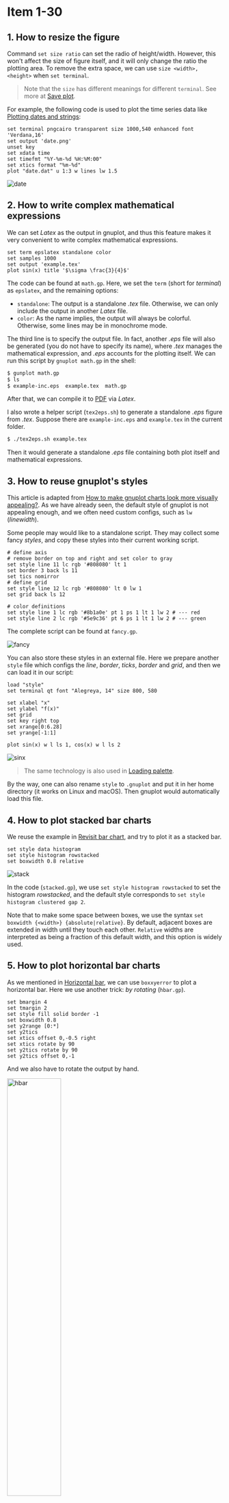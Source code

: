 # Item 1-30
## 1. How to resize the figure
Command `set size ratio` can set the radio of height/width. However, this won't affect the size of figure itself, and it will only change the ratio the plotting area. To remove the extra space, we can use `size <width>, <height>` when `set terminal`.

> Note that the `size` has different meanings for different `terminal`. See more at [Save plot](../ch1/tutorials.md#save-plot).

For example, the following code is used to plot the time series data like [Plotting dates and strings](../ch1/basic_usage.html#plotting-dates-and-strings):

```
set terminal pngcairo transparent size 1000,540 enhanced font 'Verdana,16'
set output 'date.png'
unset key
set xdata time
set timefmt "%Y-%m-%d %H:%M:00"
set xtics format "%m-%d"
plot "date.dat" u 1:3 w lines lw 1.5
```

<img src="img/date.png" alt="date">

## 2. How to write complex mathematical expressions
We can set *Latex* as the output in gnuplot, and thus this feature makes it very convenient to write complex mathematical expressions.

```
set term epslatex standalone color
set samples 1000
set output 'example.tex'
plot sin(x) title '$\sigma \frac{3}{4}$'
```

The code can be found at `math.gp`. Here, we set the `term` (short for *terminal*) as `epslatex`, and the remaining options:

- `standalone`: The output is a standalone *.tex* file. Otherwise, we can only include the output in another *Latex* file.
- `color`: As the name implies, the output will always be colorful. Otherwise, some lines may be in monochrome mode.

The third line is to specify the output file. In fact, another *.eps* file will also be generated (you do not have to specify its name), where *.tex* manages the mathematical expression, and *.eps* accounts for the plotting itself. We can run this script by `gnuplot math.gp` in the shell:

```sh
$ gunplot math.gp
$ ls
$ example-inc.eps  example.tex  math.gp
```

After that, we can compile it to [PDF](img/math.pdf) via *Latex*.

I also wrote a helper script (`tex2eps.sh`) to generate a standalone *.eps* figure from *.tex*. Suppose there are `example-inc.eps` and `example.tex` in the current folder.

```sh
$ ./tex2eps.sh example.tex
```

Then it would generate a standalone *.eps* file containing both plot itself and mathematical expressions.

## 3. How to reuse gnuplot's styles
This article is adapted from [How to make gnuplot charts look more visually appealing?](https://stackoverflow.com/questions/41602351). As we have already seen, the default style of gnuplot is not appealing enough, and we often need custom configs, such as `lw` (*linewidth*). 

Some people may would like to a standalone script. They may collect some fancy *styles*, and copy these styles into their current working script.

```
# define axis
# remove border on top and right and set color to gray
set style line 11 lc rgb '#808080' lt 1
set border 3 back ls 11
set tics nomirror
# define grid
set style line 12 lc rgb '#808080' lt 0 lw 1
set grid back ls 12

# color definitions
set style line 1 lc rgb '#8b1a0e' pt 1 ps 1 lt 1 lw 2 # --- red
set style line 2 lc rgb '#5e9c36' pt 6 ps 1 lt 1 lw 2 # --- green
```

The complete script can be found at `fancy.gp`.

<img src="img/fancy.svg" alt="fancy">

You can also store these styles in an external file. Here we prepare another `style` file which configs the *line*, *border*, *ticks*, *border* and *grid*, and then we can load it in our script:

```
load "style"
set terminal qt font "Alegreya, 14" size 800, 580

set xlabel "x"
set ylabel "f(x)"
set grid
set key right top
set xrange[0:6.28]
set yrange[-1:1]

plot sin(x) w l ls 1, cos(x) w l ls 2
```

<img src="img/sinx.svg" alt="sinx">

> The same technology is also used in [Loading palette](../apdx/palette.md#loading-palettepalette).

By the way, one can also rename `style` to `.gnuplot` and put it in her home directory (it works on Linux and macOS). Then gnuplot would automatically load this file.

## 4. How to plot stacked bar charts
We reuse the example in [Revisit bar chart](../ch1/examples.md#revisit-bar-chart), and try to plot it as a stacked bar.

```
set style data histogram
set style histogram rowstacked
set boxwidth 0.8 relative
```

<img src="img/stacked.png" alt="stack">

In the code (`stacked.gp`), we use `set style histogram rowstacked` to set the histogram *rowstacked*, and the default style corresponds to `set style histogram clustered gap 2`. 

Note that to make some space between boxes, we use the syntax `set boxwidth {<width>} {absolute|relative}`. By default, adjacent boxes are extended in width until they touch each other. `Relative` widths are interpreted as being a fraction of this default width, and this option is widely used.


## 5. How to plot horizontal bar charts
As we mentioned in [Horizontal bar](../ch1/tutorials.md#horizontal-bar), we can use `boxxyerror` to plot a horizontal bar. Here we use another trick: *by rotating* (`hbar.gp`).

```
set bmargin 4
set tmargin 2
set style fill solid border -1
set boxwidth 0.8
set y2range [0:*]
set y2tics
set xtics offset 0,-0.5 right
set xtics rotate by 90
set y2tics rotate by 90
set y2tics offset 0,-1
```

And we also have to rotate the output by hand.

<img src="img/hbar.png" alt="hbar" width="50%">

It is a bit complicated. So I still recommend the method introduced in [Horizontal bar](../ch1/tutorials.md#horizontal-bar).


## 6. How to customize borders?

Sometimes, we may like to keep the X1 (bottom) and Y1 (left) only. We add the code in the following into `stacked.gp`:

```
set border 3
```

<img src="img/stacked2.png" alt="stack2">

As shown in [How to reuse gnuplot styles](#3-how-to-reuse-gnuplots-styles), it is also possible to set borders' other properties, such as *linetype*, *linecolor*, and *linewidth*. In 2D plots the border is normally drawn on top of all plots elements (`front`). If you want the border to be drawn behind the plot elements, use `set border back`. Then, what does *3* mean here? The borders are encoded in a 12-bit integer: the four low bits control the border for `plot`:

- 1: bottom
- 2: left
- 4: top
- 8: right

Therefore, *3* is the sum of 1 and 2, indicting *bottom* and *left*, respectively.

## 7. How to customize keys?
Most of the time, we use `unset key` to *not* show the key in previous examples. In this item, we discuss how to customize *key*. Readers can type `help set key` for details.

First, as for the position, you can choose `{left | right | center} {top | bottom | center}` (default is `right top`). Secondly, as for how they are arranged, you can choose `{vertical | horizontal}` (default is `vertical`). Sometimes, we would like to add a *box* using `box` option.

```
set key top left box
set xrange [0:1]
plot x ls 1 t 'x', x**2 ls 2 t 'x^2', x**3 ls 3 t 'x^3'
```

<img src="img/key.png" alt="key">

The previous example looked a bit crowded inside its box. We can add to the width and height of the box by adding some keywords to the command:

```
set key top left box width 1 height 1
```

One problem with the key in all the previous examples was that the default length of line used was not long enough to make clear which dash pattern was intended. This can be adjusted by `samplen`:

```
set key top left box width 1 height 1 samplen 12
```

If you prefer the names to come after the curve samples, use the keyword `reverse`; this goes well with the `Left` keyword, which justifies the text to the left:

```
set key top left box width 1 height 1 reverse Left samplen 10
```

<img src="img/key2.png" alt="key2">

If the number of keys is growing, you can use `maxrow` keyword to control the maximum amount of rows.


## 8. How to specify color schemes?

This item, in fact, is a specific topic of [How to reuse gnuplot's styles](#3-how-to-reuse-gnuplots-styles), and here, we focus on *color schemes*. Readers can refer to [Paul Tol's Notes](https://personal.sron.nl/~pault/) and ["Best" series of colors to use for differentiating series in publication-quality](https://stats.stackexchange.com/questions/118033/) for more background knowledge. Color schemes are also discussed in [Chapter 3](../fundamental/color.md).

> This item is adapted from [Color maps from colorbrewer](http://www.gnuplotting.org/color-maps-from-colorbrewer/).

If you are looking for nice color maps which are especially prepared to work with cartographic like plots you should have a look at colorbrewer2.org. Thanks to Anna Schneider there is an easy way to include them (at least the ones with eight colors each) into gnuplot. Just go to her [gnuplot-colorbrewer](https://github.com/aschn/gnuplot-colorbrewer) github site and download the color maps.

[This website](https://juliagraphics.github.io/ColorSchemes.jl/stable/catalogue/) provides a complete nice color scheme catalogue, and we can reuse them easily. For example, in order to use the [colorblind palette](https://jfly.uni-koeln.de/color/#pallet) by Masataka Okabe and Kei Ito, I prepared a style file `okabe_ito.plt` (`color.gp`).

```
load 'obake_ito.plt'
plot for [ii=1:8] f(x,ii) ls ii lw 2
```

<img src="img/color.svg" width="60%">

